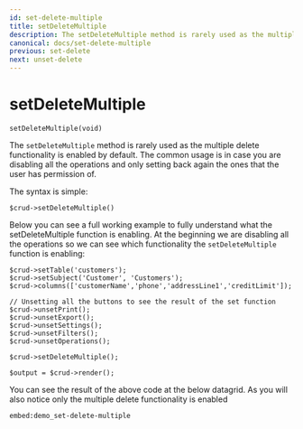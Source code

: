 ```yaml
---
id: set-delete-multiple
title: setDeleteMultiple
description: The setDeleteMultiple method is rarely used as the multiple delete functionality is enabled by default.
canonical: docs/set-delete-multiple
previous: set-delete
next: unset-delete
---
```


# setDeleteMultiple


<pre><code class="language-php">setDeleteMultiple(void)</code></pre>
The <code>setDeleteMultiple</code> method is rarely used as the multiple delete functionality is enabled by default. The common usage is in case you are disabling all the operations and only setting back again the ones that the user has permission of.

The syntax is simple:
<pre><code class="language-php">$crud->setDeleteMultiple()</code></pre>

Below you can see a full working example to fully understand what the setDeleteMultiple function is enabling. At the beginning we are disabling all the operations so we can see which functionality the <code>setDeleteMultiple</code> function is enabling:

<pre><code class="language-php">$crud->setTable('customers');
$crud->setSubject('Customer', 'Customers');
$crud->columns(['customerName','phone','addressLine1','creditLimit']);

// Unsetting all the buttons to see the result of the set function
$crud->unsetPrint();
$crud->unsetExport();
$crud->unsetSettings();
$crud->unsetFilters();
$crud->unsetOperations();

$crud->setDeleteMultiple();

$output = $crud->render();</code></pre>

You can see the result of the above code at the below datagrid. As you will also notice only the multiple delete functionality is enabled

`embed:demo_set-delete-multiple`